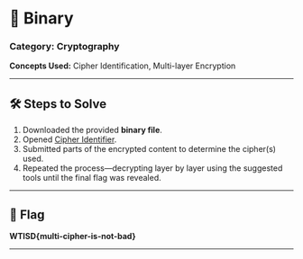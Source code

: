 # 🔐 Binary

### Category: Cryptography

**Concepts Used:** Cipher Identification, Multi-layer Encryption

---

## 🛠️ Steps to Solve

1. Downloaded the provided **binary file**.
2. Opened [Cipher Identifier](https://www.dcode.fr/cipher-identifier).
3. Submitted parts of the encrypted content to determine the cipher(s) used.
4. Repeated the process—decrypting layer by layer using the suggested tools until the final flag was revealed.

---

## 🎯 Flag

**WTISD{multi-cipher-is-not-bad}**

---
